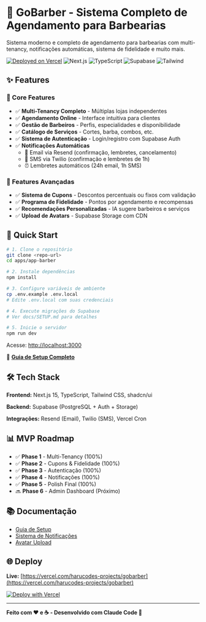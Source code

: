 # 💈 GoBarber - Sistema Completo de Agendamento para Barbearias

Sistema moderno e completo de agendamento para barbearias com multi-tenancy, notificações automáticas, sistema de fidelidade e muito mais.

[![Deployed on Vercel](https://img.shields.io/badge/Deployed%20on-Vercel-black?style=for-the-badge&logo=vercel)](https://vercel.com/harucodes-projects/gobarber)
![Next.js](https://img.shields.io/badge/Next.js-15-black)
![TypeScript](https://img.shields.io/badge/TypeScript-5-blue)
![Supabase](https://img.shields.io/badge/Supabase-Postgres-green)
![Tailwind](https://img.shields.io/badge/Tailwind-CSS-38bdf8)

## ✨ Features

### 🎯 Core Features

- ✅ **Multi-Tenancy Completo** - Múltiplas lojas independentes
- ✅ **Agendamento Online** - Interface intuitiva para clientes
- ✅ **Gestão de Barbeiros** - Perfis, especialidades e disponibilidade
- ✅ **Catálogo de Serviços** - Cortes, barba, combos, etc.
- ✅ **Sistema de Autenticação** - Login/registro com Supabase Auth
- ✅ **Notificações Automáticas**
  - 📧 Email via Resend (confirmação, lembretes, cancelamento)
  - 📱 SMS via Twilio (confirmação e lembretes de 1h)
  - ⏰ Lembretes automáticos (24h email, 1h SMS)

### 💎 Features Avançadas

- ✅ **Sistema de Cupons** - Descontos percentuais ou fixos com validação
- ✅ **Programa de Fidelidade** - Pontos por agendamento e recompensas
- ✅ **Recomendações Personalizadas** - IA sugere barbeiros e serviços
- ✅ **Upload de Avatars** - Supabase Storage com CDN

## 🚀 Quick Start

```bash
# 1. Clone o repositório
git clone <repo-url>
cd apps/app-barber

# 2. Instale dependências
npm install

# 3. Configure variáveis de ambiente
cp .env.example .env.local
# Edite .env.local com suas credenciais

# 4. Execute migrações do Supabase
# Ver docs/SETUP.md para detalhes

# 5. Inicie o servidor
npm run dev
```

Acesse: [http://localhost:3000](http://localhost:3000)

📖 **[Guia de Setup Completo](./docs/SETUP.md)**

## 🛠️ Tech Stack

**Frontend:** Next.js 15, TypeScript, Tailwind CSS, shadcn/ui

**Backend:** Supabase (PostgreSQL + Auth + Storage)

**Integrações:** Resend (Email), Twilio (SMS), Vercel Cron

## 📊 MVP Roadmap

- ✅ **Phase 1** - Multi-Tenancy (100%)
- ✅ **Phase 2** - Cupons & Fidelidade (100%)
- ✅ **Phase 3** - Autenticação (100%)
- ✅ **Phase 4** - Notificações (100%)
- ✅ **Phase 5** - Polish Final (100%)
- 🔜 **Phase 6** - Admin Dashboard (Próximo)

## 📚 Documentação

- [Guia de Setup](./docs/SETUP.md)
- [Sistema de Notificações](./docs/REMINDERS.md)
- [Avatar Upload](./docs/AVATAR_UPLOAD.md)

## 🌐 Deploy

**Live:** [https://vercel.com/harucodes-projects/gobarber](https://vercel.com/harucodes-projects/gobarber)

[![Deploy with Vercel](https://vercel.com/button)](https://vercel.com/new)

---

**Feito com ❤️ e ☕ - Desenvolvido com Claude Code 🚀**
